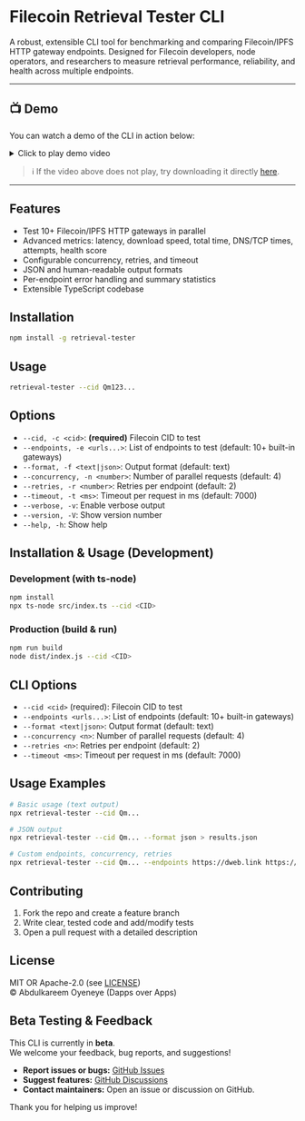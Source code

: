# Filecoin Retrieval Tester CLI

A robust, extensible CLI tool for benchmarking and comparing Filecoin/IPFS HTTP gateway endpoints. Designed for Filecoin developers, node operators, and researchers to measure retrieval performance, reliability, and health across multiple endpoints.

---

## 📺 Demo

You can watch a demo of the CLI in action below:

<details>
<summary>Click to play demo video</summary>

![Demo Video](https://drive.google.com/file/d/1P_gkO_1EHbEaaaOVKu22T407iQb_N0oq/view?usp=drivesdk)

</details>

> ℹ️ If the video above does not play, try downloading it directly [here](https://drive.google.com/file/d/1P_gkO_1EHbEaaaOVKu22T407iQb_N0oq/view?usp=drivesdk).

---

## Features

- Test 10+ Filecoin/IPFS HTTP gateways in parallel
- Advanced metrics: latency, download speed, total time, DNS/TCP times, attempts, health score
- Configurable concurrency, retries, and timeout
- JSON and human-readable output formats
- Per-endpoint error handling and summary statistics
- Extensible TypeScript codebase

## Installation

```bash
npm install -g retrieval-tester
```

## Usage

```bash
retrieval-tester --cid Qm123...
```

## Options

- `--cid, -c <cid>`: **(required)** Filecoin CID to test
- `--endpoints, -e <urls...>`: List of endpoints to test (default: 10+ built-in gateways)
- `--format, -f <text|json>`: Output format (default: text)
- `--concurrency, -n <number>`: Number of parallel requests (default: 4)
- `--retries, -r <number>`: Retries per endpoint (default: 2)
- `--timeout, -t <ms>`: Timeout per request in ms (default: 7000)
- `--verbose, -v`: Enable verbose output
- `--version, -V`: Show version number
- `--help, -h`: Show help

## Installation & Usage (Development)

### Development (with ts-node)

```bash
npm install
npx ts-node src/index.ts --cid <CID>
```

### Production (build & run)

```bash
npm run build
node dist/index.js --cid <CID>
```

## CLI Options

- `--cid <cid>` (required): Filecoin CID to test
- `--endpoints <urls...>`: List of endpoints (default: 10+ built-in gateways)
- `--format <text|json>`: Output format (default: text)
- `--concurrency <n>`: Number of parallel requests (default: 4)
- `--retries <n>`: Retries per endpoint (default: 2)
- `--timeout <ms>`: Timeout per request in ms (default: 7000)

## Usage Examples

```bash
# Basic usage (text output)
npx retrieval-tester --cid Qm...

# JSON output
npx retrieval-tester --cid Qm... --format json > results.json

# Custom endpoints, concurrency, retries
npx retrieval-tester --cid Qm... --endpoints https://dweb.link https://ipfs.io --concurrency 8 --retries 3 --timeout 10000
```

## Contributing

1. Fork the repo and create a feature branch
2. Write clear, tested code and add/modify tests
3. Open a pull request with a detailed description

## License

MIT OR Apache-2.0 (see [LICENSE](https://github.com/Supercoolkayy/retrieval-tester/blob/main/LICENSE))  
© Abdulkareem Oyeneye (Dapps over Apps)

## Beta Testing & Feedback

This CLI is currently in **beta**.  
We welcome your feedback, bug reports, and suggestions!

- **Report issues or bugs:** [GitHub Issues](https://github.com/Supercoolkayy/retrieval-tester/issues)
- **Suggest features:** [GitHub Discussions](https://github.com/Supercoolkayy/retrieval-tester/discussions)
- **Contact maintainers:** Open an issue or discussion on GitHub.

Thank you for helping us improve!
